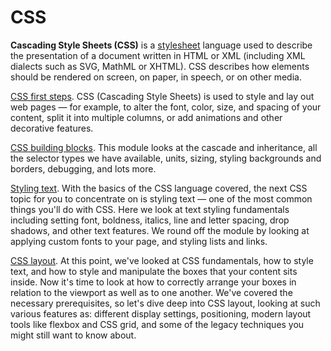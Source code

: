 # CSS

**Cascading Style Sheets (CSS)** is a [stylesheet](https://developer.mozilla.org/en-US/docs/Web/API/StyleSheet) language used to describe the presentation of a document written in HTML or XML (including XML dialects such as SVG, MathML or XHTML). CSS describes how elements should be rendered on screen, on paper, in speech, or on other media.

[CSS first steps](https://developer.mozilla.org/en-US/docs/Learn/CSS/First_steps). CSS (Cascading Style Sheets) is used to style and lay out web pages — for example, to alter the font, color, size, and spacing of your content, split it into multiple columns, or add animations and other decorative features.

[CSS building blocks](https://developer.mozilla.org/en-US/docs/Learn/CSS/Building_blocks). This module looks at the cascade and inheritance, all the selector types we have available, units, sizing, styling backgrounds and borders, debugging, and lots more.

[Styling text](https://developer.mozilla.org/en-US/docs/Learn/CSS/Styling_text). With the basics of the CSS language covered, the next CSS topic for you to concentrate on is styling text — one of the most common things you'll do with CSS. Here we look at text styling fundamentals including setting font, boldness, italics, line and letter spacing, drop shadows, and other text features. We round off the module by looking at applying custom fonts to your page, and styling lists and links.

[CSS layout](https://developer.mozilla.org/en-US/docs/Learn/CSS/CSS_layout). At this point, we've looked at CSS fundamentals, how to style text, and how to style and manipulate the boxes that your content sits inside. Now it's time to look at how to correctly arrange your boxes in relation to the viewport as well as to one another. We've covered the necessary prerequisites, so let's dive deep into CSS layout, looking at such various features as: different display settings, positioning, modern layout tools like flexbox and CSS grid, and some of the legacy techniques you might still want to know about.

